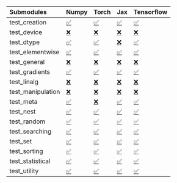 | Submodules        | Numpy                                                                                                                           | Torch                                                                                                                           | Jax                                                                                                                             | Tensorflow                                                                                                                      |
|:------------------|:--------------------------------------------------------------------------------------------------------------------------------|:--------------------------------------------------------------------------------------------------------------------------------|:--------------------------------------------------------------------------------------------------------------------------------|:--------------------------------------------------------------------------------------------------------------------------------|
| test_creation     | <a href="https://github.com/unifyai/ivy/runs/7953792122?check_suite_focus=true" rel="noopener noreferrer" target="_blank">✅</a> | <a href="https://github.com/unifyai/ivy/runs/7953794675?check_suite_focus=true" rel="noopener noreferrer" target="_blank">✅</a> | <a href="https://github.com/unifyai/ivy/runs/7953797786?check_suite_focus=true" rel="noopener noreferrer" target="_blank">✅</a> | <a href="https://github.com/unifyai/ivy/runs/7953800695?check_suite_focus=true" rel="noopener noreferrer" target="_blank">✅</a> |
| test_device       | <a href="https://github.com/unifyai/ivy/runs/7953792294?check_suite_focus=true" rel="noopener noreferrer" target="_blank">❌</a> | <a href="https://github.com/unifyai/ivy/runs/7953794834?check_suite_focus=true" rel="noopener noreferrer" target="_blank">❌</a> | <a href="https://github.com/unifyai/ivy/runs/7953797926?check_suite_focus=true" rel="noopener noreferrer" target="_blank">❌</a> | <a href="https://github.com/unifyai/ivy/runs/7953800873?check_suite_focus=true" rel="noopener noreferrer" target="_blank">❌</a> |
| test_dtype        | <a href="https://github.com/unifyai/ivy/runs/7953792461?check_suite_focus=true" rel="noopener noreferrer" target="_blank">✅</a> | <a href="https://github.com/unifyai/ivy/runs/7953795049?check_suite_focus=true" rel="noopener noreferrer" target="_blank">✅</a> | <a href="https://github.com/unifyai/ivy/runs/7953798099?check_suite_focus=true" rel="noopener noreferrer" target="_blank">❌</a> | <a href="https://github.com/unifyai/ivy/runs/7953801068?check_suite_focus=true" rel="noopener noreferrer" target="_blank">✅</a> |
| test_elementwise  | <a href="https://github.com/unifyai/ivy/runs/7953792661?check_suite_focus=true" rel="noopener noreferrer" target="_blank">✅</a> | <a href="https://github.com/unifyai/ivy/runs/7953795219?check_suite_focus=true" rel="noopener noreferrer" target="_blank">✅</a> | <a href="https://github.com/unifyai/ivy/runs/7953798276?check_suite_focus=true" rel="noopener noreferrer" target="_blank">✅</a> | <a href="https://github.com/unifyai/ivy/runs/7953801237?check_suite_focus=true" rel="noopener noreferrer" target="_blank">✅</a> |
| test_general      | <a href="https://github.com/unifyai/ivy/runs/7953792819?check_suite_focus=true" rel="noopener noreferrer" target="_blank">❌</a> | <a href="https://github.com/unifyai/ivy/runs/7953795377?check_suite_focus=true" rel="noopener noreferrer" target="_blank">❌</a> | <a href="https://github.com/unifyai/ivy/runs/7953798429?check_suite_focus=true" rel="noopener noreferrer" target="_blank">❌</a> | <a href="https://github.com/unifyai/ivy/runs/7953801411?check_suite_focus=true" rel="noopener noreferrer" target="_blank">❌</a> |
| test_gradients    | <a href="https://github.com/unifyai/ivy/runs/7953793027?check_suite_focus=true" rel="noopener noreferrer" target="_blank">✅</a> | <a href="https://github.com/unifyai/ivy/runs/7953795537?check_suite_focus=true" rel="noopener noreferrer" target="_blank">✅</a> | <a href="https://github.com/unifyai/ivy/runs/7953798590?check_suite_focus=true" rel="noopener noreferrer" target="_blank">✅</a> | <a href="https://github.com/unifyai/ivy/runs/7953801579?check_suite_focus=true" rel="noopener noreferrer" target="_blank">✅</a> |
| test_linalg       | <a href="https://github.com/unifyai/ivy/runs/7953793263?check_suite_focus=true" rel="noopener noreferrer" target="_blank">❌</a> | <a href="https://github.com/unifyai/ivy/runs/7953795705?check_suite_focus=true" rel="noopener noreferrer" target="_blank">❌</a> | <a href="https://github.com/unifyai/ivy/runs/7953798773?check_suite_focus=true" rel="noopener noreferrer" target="_blank">❌</a> | <a href="https://github.com/unifyai/ivy/runs/7953801786?check_suite_focus=true" rel="noopener noreferrer" target="_blank">❌</a> |
| test_manipulation | <a href="https://github.com/unifyai/ivy/runs/7953793381?check_suite_focus=true" rel="noopener noreferrer" target="_blank">❌</a> | <a href="https://github.com/unifyai/ivy/runs/7953795897?check_suite_focus=true" rel="noopener noreferrer" target="_blank">❌</a> | <a href="https://github.com/unifyai/ivy/runs/7953798933?check_suite_focus=true" rel="noopener noreferrer" target="_blank">❌</a> | <a href="https://github.com/unifyai/ivy/runs/7953801959?check_suite_focus=true" rel="noopener noreferrer" target="_blank">❌</a> |
| test_meta         | <a href="https://github.com/unifyai/ivy/runs/7953793532?check_suite_focus=true" rel="noopener noreferrer" target="_blank">✅</a> | <a href="https://github.com/unifyai/ivy/runs/7953796082?check_suite_focus=true" rel="noopener noreferrer" target="_blank">❌</a> | <a href="https://github.com/unifyai/ivy/runs/7953799123?check_suite_focus=true" rel="noopener noreferrer" target="_blank">✅</a> | <a href="https://github.com/unifyai/ivy/runs/7953802138?check_suite_focus=true" rel="noopener noreferrer" target="_blank">✅</a> |
| test_nest         | <a href="https://github.com/unifyai/ivy/runs/7953793661?check_suite_focus=true" rel="noopener noreferrer" target="_blank">✅</a> | <a href="https://github.com/unifyai/ivy/runs/7953796291?check_suite_focus=true" rel="noopener noreferrer" target="_blank">✅</a> | <a href="https://github.com/unifyai/ivy/runs/7953799320?check_suite_focus=true" rel="noopener noreferrer" target="_blank">✅</a> | <a href="https://github.com/unifyai/ivy/runs/7953802319?check_suite_focus=true" rel="noopener noreferrer" target="_blank">✅</a> |
| test_random       | <a href="https://github.com/unifyai/ivy/runs/7953793792?check_suite_focus=true" rel="noopener noreferrer" target="_blank">✅</a> | <a href="https://github.com/unifyai/ivy/runs/7953796530?check_suite_focus=true" rel="noopener noreferrer" target="_blank">✅</a> | <a href="https://github.com/unifyai/ivy/runs/7953799525?check_suite_focus=true" rel="noopener noreferrer" target="_blank">✅</a> | <a href="https://github.com/unifyai/ivy/runs/7953802504?check_suite_focus=true" rel="noopener noreferrer" target="_blank">✅</a> |
| test_searching    | <a href="https://github.com/unifyai/ivy/runs/7953793932?check_suite_focus=true" rel="noopener noreferrer" target="_blank">✅</a> | <a href="https://github.com/unifyai/ivy/runs/7953796837?check_suite_focus=true" rel="noopener noreferrer" target="_blank">✅</a> | <a href="https://github.com/unifyai/ivy/runs/7953799707?check_suite_focus=true" rel="noopener noreferrer" target="_blank">✅</a> | <a href="https://github.com/unifyai/ivy/runs/7953802634?check_suite_focus=true" rel="noopener noreferrer" target="_blank">✅</a> |
| test_set          | <a href="https://github.com/unifyai/ivy/runs/7953794072?check_suite_focus=true" rel="noopener noreferrer" target="_blank">✅</a> | <a href="https://github.com/unifyai/ivy/runs/7953797073?check_suite_focus=true" rel="noopener noreferrer" target="_blank">✅</a> | <a href="https://github.com/unifyai/ivy/runs/7953799920?check_suite_focus=true" rel="noopener noreferrer" target="_blank">✅</a> | <a href="https://github.com/unifyai/ivy/runs/7953802770?check_suite_focus=true" rel="noopener noreferrer" target="_blank">✅</a> |
| test_sorting      | <a href="https://github.com/unifyai/ivy/runs/7953794225?check_suite_focus=true" rel="noopener noreferrer" target="_blank">✅</a> | <a href="https://github.com/unifyai/ivy/runs/7953797324?check_suite_focus=true" rel="noopener noreferrer" target="_blank">✅</a> | <a href="https://github.com/unifyai/ivy/runs/7953800128?check_suite_focus=true" rel="noopener noreferrer" target="_blank">✅</a> | <a href="https://github.com/unifyai/ivy/runs/7953803007?check_suite_focus=true" rel="noopener noreferrer" target="_blank">✅</a> |
| test_statistical  | <a href="https://github.com/unifyai/ivy/runs/7953794383?check_suite_focus=true" rel="noopener noreferrer" target="_blank">✅</a> | <a href="https://github.com/unifyai/ivy/runs/7953797484?check_suite_focus=true" rel="noopener noreferrer" target="_blank">✅</a> | <a href="https://github.com/unifyai/ivy/runs/7953800318?check_suite_focus=true" rel="noopener noreferrer" target="_blank">✅</a> | <a href="https://github.com/unifyai/ivy/runs/7953803166?check_suite_focus=true" rel="noopener noreferrer" target="_blank">✅</a> |
| test_utility      | <a href="https://github.com/unifyai/ivy/runs/7953794530?check_suite_focus=true" rel="noopener noreferrer" target="_blank">✅</a> | <a href="https://github.com/unifyai/ivy/runs/7953797641?check_suite_focus=true" rel="noopener noreferrer" target="_blank">✅</a> | <a href="https://github.com/unifyai/ivy/runs/7953800516?check_suite_focus=true" rel="noopener noreferrer" target="_blank">✅</a> | <a href="https://github.com/unifyai/ivy/runs/7953803320?check_suite_focus=true" rel="noopener noreferrer" target="_blank">✅</a> |